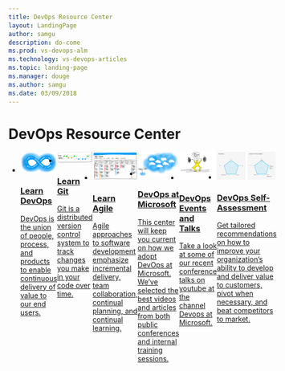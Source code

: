 ```yaml
---
title: DevOps Resource Center
layout: LandingPage
author: samgu
description: do-come
ms.prod: vs-devops-alm
ms.technology: vs-devops-articles
ms.topic: landing-page
ms.manager: douge
ms.author: samgu
ms.date: 03/09/2018
---
```

# DevOps Resource Center

<ul class="panelContent cardsC" style="display: flex;">
    <li>
        <a href="what-is-devops.md">
            <div class="cardSize">
                <div class="cardPadding">
                    <div class="card">
                        <div class="cardImageOuter">
                            <div class="cardImage bgdAccent1">
                                <img class="x-hidden-focus" alt="" src="_img/devops-cycle.png" data-linktype="external">
                            </div>
                        </div>
                        <div class="cardText">
                            <h3>Learn DevOps</h3>
                            <p>DevOps is the union of people, process, and products to enable continuous delivery of value to our end users.</p>
                        </div>
                    </div>
                </div>
            </div>
        </a>
    </li>
    <li>
        <a href="git/what-is-git.md">
            <div class="cardSize">
                <div class="cardPadding">
                    <div class="card">
                        <div class="cardImageOuter">
                            <div class="cardImage bgdAccent1">
                                <img class="x-hidden-focus" alt="" src="_img/Git-branching.png" data-linktype="external">
                            </div>
                        </div>
                        <div class="cardText">
                            <h3>Learn Git</h3>
                            <p>Git is a distributed version control system to track changes you make in your code over time.</p>
                        </div>
                    </div>
                </div>
            </div>
        </a>
    </li>
    <li>
        <a href="agile/what-is-agile.md">
            <div class="cardSize">
                <div class="cardPadding">
                    <div class="card">
                        <div class="cardImageOuter">
                            <div class="cardImage bgdAccent1">
                                <img class="x-hidden-focus" alt="" src="_img/devops-kanban.png" data-linktype="external">
                            </div>
                        </div>
                        <div class="cardText">
                            <h3>Learn Agile</h3>
                            <p>Agile approaches to software development emphasize incremental delivery, team collaboration, continual planning, and continual learning.</p>
                        </div>
                    </div>
                </div>
            </div>
        </a>
    </li>
    <li>
        <a href="devops-at-microsoft.md">
            <div class="cardSize">
                <div class="cardPadding">
                    <div class="card">
                        <div class="cardImageOuter">
                            <div class="cardImage bgdAccent1">
                                <img class="x-hidden-focus" alt="" src="_img/devops-public-clouds.png" data-linktype="external">
                            </div>
                        </div>
                        <div class="cardText">
                            <h3>DevOps at Microsoft</h3>
                            <p>This center will keep you current on how we adopt DevOps at Microsoft. We’ve selected the best videos and articles from both public conferences and internal training sessions.</p>
                        </div>
                    </div>
                </div>
            </div>
        </a>
    </li>
    <li>
        <a href="https://www.youtube.com/channel/UC-ikyViYMM69joIAv7dlMsA">
        <div class="cardSize">
            <div class="cardPadding">
                <div class="card">
                    <div class="cardImageOuter">
                        <div class="cardImage bgdAccent1">
                            <img class="x-hidden-focus" alt="" src="_img/devops-build-strength.png" data-linktype="external">
                        </div>
                    </div>
                    <div class="cardText">
                        <h3>DevOps Events and Talks</h3>
                        <p>Take a look at some of our recent conference talks on youtube at the channel Devops at Microsoft.</p>
                    </div>
                </div>
            </div>
        </div>
        </a>
    </li>
    <li>
        <a href="https://devopsassessment.net">   
            <div class="cardSize">
                <div class="cardPadding">
                    <div class="card">
                        <div class="cardImageOuter">
                            <div class="cardImage bgdAccent1">
                                <img class="x-hidden-focus" alt="" src="_img/DevopsAssessment-Results.png" data-linktype="external">
                            </div>
                        </div>
                        <div class="cardText">
                            <h3>DevOps Self-Assessment</h3>
                            <p>Get tailored recommendations on how to improve your organization’s ability to develop and deliver value to customers, pivot when necessary, and beat competitors to market. </p>
                        </div>
                    </div>
                </div>
            </div>
        </a>
    </li>
</ul>